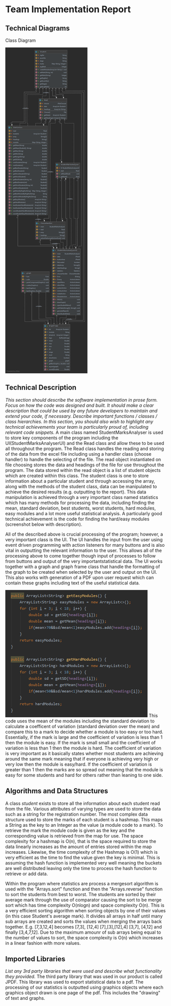 # Team Implementation Report

## Technical Diagrams
Class Diagram

![Class Diagram](diagram.png)

## Technical Description
*This section should describe the software implementation in prose form.  Focus on how the code was designed and built.* 
*It should make a clear description that could be used by any future developers to maintain and extend your code, if necessary.*
*Describe important functions / classes / class hierarchies.*
*In this section, you should also wish to highlight any technical achievements your team is particularly proud of, including relevant code snippets.*
A main class named StudentMarksAnalyser is used to store key components of the program including the UI(StudentMarksAnalyserUI) and the Read class and allow these to be used all
throughout the program. The Read class handles the reading and storing of the data from the excel file including using a handler class (choose handler) to handle the selecting of
the file. The read object instantiated on file choosing stores the data and headings of the file for use throughout the program. The data stored within the read object is a list
of student objects which are created within this class. The student class is one to store information about a particular student and through accessing the array, along with the
methods of the student class, data can be manipulated to achieve the desired results (e.g. outputting to the report). This data manipulation is achieved through a very important
class named statistics which has many methods for processing the data, including finding the mean, standard deviation, best students, worst students, hard modules, easy modules
and a lot more useful statistical analysis. A particularly good technical achievement is the code for finding the hard/easy modules (screenshot below with description). 

All of the described above is crucial processing of the program; however, a very important class is the UI. The UI handles the input from the user using event driven programming
with action listeners for many buttons and is also vital in outputting the relevant information to the user. This allows all of the processing above to come together though input 
of processes to follow from buttons and output of the very importantstatistical data. The UI works together with a graph and graph frame class that handle the formatting of the 
graph to be created when selected by the user and output on the UI. This also works with generation of a PDF upon user request which can contain these graphs including text of 
the useful statistical data.

![Best/Worst students and modules](snippet.PNG)
This code uses the mean of the modules including the standard deviation to calculate a coefficent of variation (standard deviation over the mean) and compare this to a mark to 
decide whether a module is too easy or too hard. Essentially, if the mark is large and the coefficient of variation is less than 1 then the module is easy. If the mark is small
small and the coefficient of variation is less than 1 then the module is hard. The coefficient of variation is very important as it basically states whether most students are
achieving around the same mark meaning that if everyone is achieving very high or very low then the module is easy/hard. If the coefficient of variation is greater than 1 then
the marks are so spread out meaning that the module is easy for some students and hard for others rather than leaning to one side.

## Algorithms and Data Structures
A class *student* exists to store all the information about each student read from the file. Various attributes of varying types are used to store the data such as a string for the registration number.
The most complex data structure used to store the marks of each student is a hashmap. This maps a String as the key to an Integer as the value (a module code to a mark). To retrieve 
the mark the module code is given as the key and the corresponding value is retrieved from the map for use. The space complexity for a hashmap is O(n), that is the space required to
store the data linearly increases as the amount of entries stored within the map increases. Likewise, the time complexity of the Hashmap is O(1) which is very efficient as the time
to find the value given the key is minimal. This is assuming the hash function is implemented very well meaning the buckets are well distributed leaving only the time to process the
hash function to retrieve or add data.

Within the program where statistics are process a mergesort algorithm is used with the "Arrays.sort" function and then the "Arrays.reverse" function to sort the students from best to worst.
The students are sorted by their average mark through the use of comparator causing the sort to be merge sort which has time complexity O(nlogn) and space complexity O(n). This is
a very efficient sorting algorithm when sorting objects by one of their values (in this case Student's average mark). It divides all arrays in half until many sub arrays are created
and sorts the values when merging the arrays back together. E.g. [7,3,12,4] becomes [7,3], [12,4] [7],[3],[12],4] [3,7], [4,12] and finally [3,4,7,12]. Due to the maximum amounr of
sub arrays being equal to the number of values to sort, the space complexity is O(n) which increases in a linear fashion with more values.

## Imported Libraries 
*List any 3rd party libraries that were used and describe what functionality they provided.*
The third party library that was used in our product is called JPDF. This library was used to export statistical data to a pdf. The processing of our statistics is outputted using
graphics objects where each graphics object drawn is one page of the pdf. This includes the "drawing" of text and graphs.